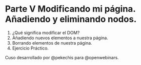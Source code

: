 # Parte V Modificando mi página. Añadiendo y eliminando nodos.

1. ¿Qué significa modificar el DOM?
2. Añadiendo nuevos elementos a nuestra página.
3. Borrando elementos de nuestra página.
4. Ejercicio Práctico.

Cuso desarrollado por @pekechis para @openwebinars.
